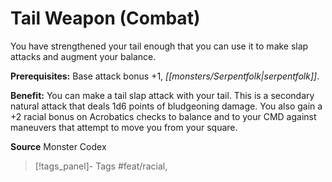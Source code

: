 ﻿---
cssclass: [feats]

---
# Tail Weapon (Combat)

You have strengthened your tail enough that you can use it to make slap attacks and augment your balance.

**Prerequisites:** Base attack bonus +1, _[[monsters/Serpentfolk|serpentfolk]]_.

**Benefit:** You can make a tail slap attack with your tail. This is a secondary natural attack that deals 1d6 points of bludgeoning damage. You also gain a +2 racial bonus on Acrobatics checks to balance and to your CMD against maneuvers that attempt to move you from your square.

**Source** Monster Codex
>[!tags_panel]- Tags
> #feat/racial, 